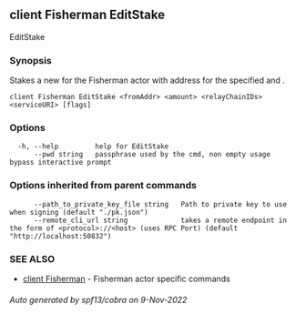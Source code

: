 ## client Fisherman EditStake

EditStake <fromAddr> <amount> <relayChainIDs> <serviceURI>

### Synopsis

Stakes a new <amount> for the Fisherman actor with address <fromAddr> for the specified <relayChainIDs> and <serviceURI>.

```
client Fisherman EditStake <fromAddr> <amount> <relayChainIDs> <serviceURI> [flags]
```

### Options

```
  -h, --help         help for EditStake
      --pwd string   passphrase used by the cmd, non empty usage bypass interactive prompt
```

### Options inherited from parent commands

```
      --path_to_private_key_file string   Path to private key to use when signing (default "./pk.json")
      --remote_cli_url string             takes a remote endpoint in the form of <protocol>://<host> (uses RPC Port) (default "http://localhost:50832")
```

### SEE ALSO

* [client Fisherman](client_Fisherman.md)	 - Fisherman actor specific commands

###### Auto generated by spf13/cobra on 9-Nov-2022
